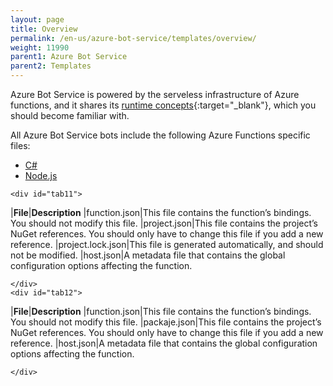 ```yaml
---
layout: page
title: Overview
permalink: /en-us/azure-bot-service/templates/overview/
weight: 11990
parent1: Azure Bot Service
parent2: Templates
---
```


Azure Bot Service is powered by the serveless infrastructure of Azure functions, and it shares its [runtime concepts](https://azure.microsoft.com/en-us/documentation/articles/functions-reference/){:target="_blank"}, which you should become familiar with.

All Azure Bot Service bots include the following Azure Functions specific files:


<div id="thetabs1">
    <ul>
        <li><a href="#tab11">C#</a></li>
        <li><a href="#tab12">Node.js</a></li>
    </ul>

    <div id="tab11">

|**File**|**Description**
|function.json|This file contains the function’s bindings. You should not modify this file.
|project.json|This file contains the project’s NuGet references. You should only have to change this file if you add a new reference.
|project.lock.json|This file is generated automatically, and should not be modified.
|host.json|A metadata file that contains the global configuration options affecting the function.

    </div>
    <div id="tab12">

|**File**|**Description**
|function.json|This file contains the function’s bindings. You should not modify this file.
|packaje.json|This file contains the project’s NuGet references. You should only have to change this file if you add a new reference.
|host.json|A metadata file that contains the global configuration options affecting the function.


    </div>  
</div>